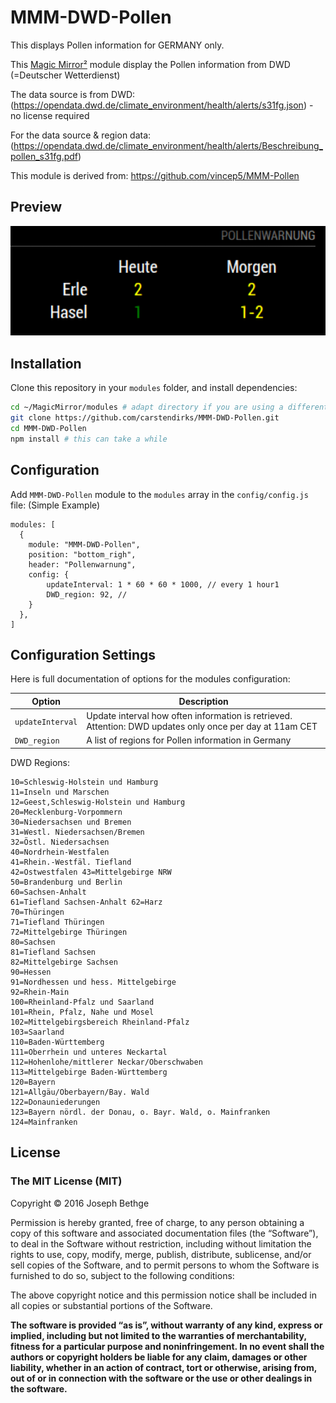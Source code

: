 # MMM-DWD-Pollen

This displays Pollen information for GERMANY only.

This [Magic Mirror²](https://github.com/MichMich/MagicMirror) module display the Pollen information from DWD (=Deutscher Wetterdienst)

The data source is from DWD: (https://opendata.dwd.de/climate_environment/health/alerts/s31fg.json) - no license required

For the data source & region data: (https://opendata.dwd.de/climate_environment/health/alerts/Beschreibung_pollen_s31fg.pdf)

This module is derived from: https://github.com/vincep5/MMM-Pollen

## Preview
![screenshot](screenshot.png)

## Installation
Clone this repository in your `modules` folder, and install dependencies:
```bash
cd ~/MagicMirror/modules # adapt directory if you are using a different one
git clone https://github.com/carstendirks/MMM-DWD-Pollen.git
cd MMM-DWD-Pollen
npm install # this can take a while
```

## Configuration
Add `MMM-DWD-Pollen` module to the `modules` array in the `config/config.js` file: (Simple Example)

```
modules: [
  {
    module: "MMM-DWD-Pollen",
    position: "bottom_righ",
    header: "Pollenwarnung",
    config: {
        updateInterval: 1 * 60 * 60 * 1000, // every 1 hour1
        DWD_region: 92, //
    }
  },
]
```

## Configuration Settings
Here is full documentation of options for the modules configuration:

| Option        | Description   |
| ------------- | ------------- |
| `updateInterval` | Update interval how often information is retrieved. Attention: DWD updates only once per day at 11am CET|
| `DWD_region` | A list of regions for Pollen information in Germany |

DWD Regions:
```
10=Schleswig-Holstein und Hamburg 
11=Inseln und Marschen 
12=Geest,Schleswig-Holstein und Hamburg 
20=Mecklenburg-Vorpommern 
30=Niedersachsen und Bremen
31=Westl. Niedersachsen/Bremen 
32=Östl. Niedersachsen 
40=Nordrhein-Westfalen 
41=Rhein.-Westfäl. Tiefland
42=Ostwestfalen 43=Mittelgebirge NRW 
50=Brandenburg und Berlin 
60=Sachsen-Anhalt 
61=Tiefland Sachsen-Anhalt 62=Harz
70=Thüringen
71=Tiefland Thüringen
72=Mittelgebirge Thüringen
80=Sachsen
81=Tiefland Sachsen
82=Mittelgebirge Sachsen
90=Hessen
91=Nordhessen und hess. Mittelgebirge
92=Rhein-Main
100=Rheinland-Pfalz und Saarland
101=Rhein, Pfalz, Nahe und Mosel 
102=Mittelgebirgsbereich Rheinland-Pfalz
103=Saarland
110=Baden-Württemberg
111=Oberrhein und unteres Neckartal 
112=Hohenlohe/mittlerer Neckar/Oberschwaben 
113=Mittelgebirge Baden-Württemberg
120=Bayern
121=Allgäu/Oberbayern/Bay. Wald
122=Donauniederungen
123=Bayern nördl. der Donau, o. Bayr. Wald, o. Mainfranken 124=Mainfranken
```

## License

### The MIT License (MIT)

Copyright © 2016 Joseph Bethge

Permission is hereby granted, free of charge, to any person
obtaining a copy of this software and associated documentation
files (the “Software”), to deal in the Software without
restriction, including without limitation the rights to use,
copy, modify, merge, publish, distribute, sublicense, and/or sell
copies of the Software, and to permit persons to whom the
Software is furnished to do so, subject to the following
conditions:

The above copyright notice and this permission notice shall be
included in all copies or substantial portions of the Software.

**The software is provided “as is”, without warranty of any kind, express or implied, including but not limited to the warranties of merchantability, fitness for a particular purpose and noninfringement. In no event shall the authors or copyright holders be liable for any claim, damages or other liability, whether in an action of contract, tort or otherwise, arising from, out of or in connection with the software or the use or other dealings in the software.**
